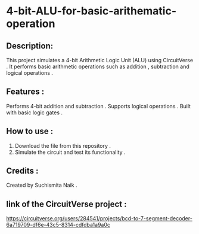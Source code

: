 # 4-bit-ALU-for-basic-arithematic-operation
## Description:
This project simulates a 4-bit Arithmetic Logic Unit (ALU) using CircuitVerse . It performs basic arithmetic operations such as addition , subtraction and logical operations . 
## Features :
Performs 4-bit addition and subtraction . Supports logical operations . Built with basic logic gates . 
## How to use : 
1. Download the file from this repository .
2. Simulate the circuit and test its functionality .
## Credits : 
Created by Suchismita Naik .
## link of the CircuitVerse project : 
https://circuitverse.org/users/284541/projects/bcd-to-7-segment-decoder-6a719709-df6e-43c5-8314-cdfdba1a9a0c

